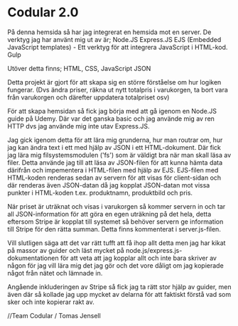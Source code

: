 # Codular 2.0

På denna hemsida så har jag integrerat en hemsida mot en server.
De verktyg jag har använt mig ut av är;
Node.JS
Express.JS
EJS (Embedded JavaScript templates) - Ett verktyg för att integrera JavaScript i HTML-kod.
Gulp

Utöver detta finns;
HTML,
CSS,
JavaScript
JSON

Detta projekt är gjort för att skapa sig en större förståelse om hur logiken fungerar. (Dvs ändra priser, räkna ut nytt totalpris i varukorgen, ta bort vara från varukorgen och därefter uppdatera totalpriset osv)

För att skapa hemsidan så fick jag börja med att gå igenom en Node.JS guide på Udemy. Där var det ganska basic och jag använde mig av ren HTTP dvs jag använde mig inte utav Express.JS.

Jag gick igenom detta för att lära mig grunderna, hur man routrar om, hur jag kan ändra text i ett med hjälp av JSON i ett HTML-dokument. Där fick jag lära mig filsystemsmodulen ('fs') som är väldigt bra när man skall läsa av filer. Detta använde jag till att läsa av JSON-filen för att kunna hämta data därifrån och impementera i HTML-filen med hjälp av EJS. EJS-filen med HTML-koden renderas sedan av servern för att visas för client-sidan och där renderas även JSON-datan då jag kopplat JSON-datan mot vissa punkter i HTML-koden t.ex. produktnamn, produktbild och pris.

När priset är uträknat och visas i varukorgen så kommer servern in och tar all JSON-information för att göra en egen uträkning på det hela, detta eftersom Stripe är kopplat till systemet så behöver servern ge information till Stripe för den rätta summan. Detta finns kommenterat i server.js-filen.

Vill slutligen säga att det var rätt tufft att få ihop allt detta men jag har kikat på massor av guider och läst mycket på node.js/express.js-dokumentationen för att veta att jag kopplar allt och inte bara skriver av någon för jag vill lära mig det jag gör och det vore dåligt om jag kopierade något från nätet och lämnade in.

Angående inkluderingen av Stripe så fick jag ta rätt stor hjälp av guider, men även där så kollade jag upp mycket av delarna för att faktiskt förstå vad som sker och inte kopierar rakt av.

//Team Codular / Tomas Jensell

